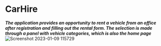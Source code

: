 # CarHire
***The application provides an opportunity to rent a vehicle from an office after registration and filling out the rental form.
The selection is made through a panel with vehicle categories, which is also the home page***
![Screenshot 2023-01-09 115729](https://user-images.githubusercontent.com/89041019/211303761-b88c6629-2e97-48f3-ae40-8ce9e3b1875b.png)
